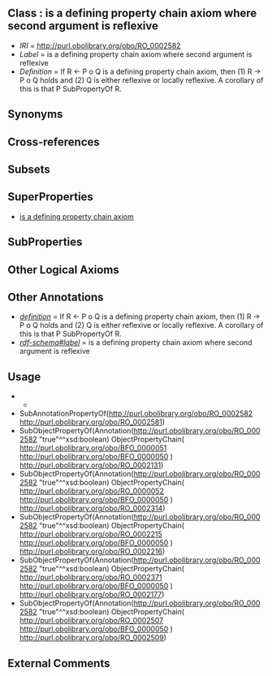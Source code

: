 
## Class : is a defining property chain axiom where second argument is reflexive

 * *IRI* = http://purl.obolibrary.org/obo/RO_0002582
 * *Label* = is a defining property chain axiom where second argument is reflexive
 * *Definition* = If R <- P o Q is a defining property chain axiom, then (1) R -> P o Q holds and (2) Q is either reflexive or locally reflexive. A corollary of this is that P SubPropertyOf R.

## Synonyms


## Cross-references


## Subsets


## SuperProperties

 * [is a defining property chain axiom](../../RO/81/RO_0002581.md)

## SubProperties


## Other Logical Axioms


## Other Annotations

 * *[definition](../../IAO/15/IAO_0000115.md)* = If R <- P o Q is a defining property chain axiom, then (1) R -> P o Q holds and (2) Q is either reflexive or locally reflexive. A corollary of this is that P SubPropertyOf R.
 * *[rdf-schema#label](../../el/rdf-schema#label.md)* = is a defining property chain axiom where second argument is reflexive

## Usage

 * -
 * SubAnnotationPropertyOf(<http://purl.obolibrary.org/obo/RO_0002582> <http://purl.obolibrary.org/obo/RO_0002581>)
 * SubObjectPropertyOf(Annotation(<http://purl.obolibrary.org/obo/RO_0002582> "true"^^xsd:boolean) ObjectPropertyChain( <http://purl.obolibrary.org/obo/BFO_0000051> <http://purl.obolibrary.org/obo/BFO_0000050> ) <http://purl.obolibrary.org/obo/RO_0002131>)
 * SubObjectPropertyOf(Annotation(<http://purl.obolibrary.org/obo/RO_0002582> "true"^^xsd:boolean) ObjectPropertyChain( <http://purl.obolibrary.org/obo/RO_0000052> <http://purl.obolibrary.org/obo/BFO_0000050> ) <http://purl.obolibrary.org/obo/RO_0002314>)
 * SubObjectPropertyOf(Annotation(<http://purl.obolibrary.org/obo/RO_0002582> "true"^^xsd:boolean) ObjectPropertyChain( <http://purl.obolibrary.org/obo/RO_0002215> <http://purl.obolibrary.org/obo/BFO_0000050> ) <http://purl.obolibrary.org/obo/RO_0002216>)
 * SubObjectPropertyOf(Annotation(<http://purl.obolibrary.org/obo/RO_0002582> "true"^^xsd:boolean) ObjectPropertyChain( <http://purl.obolibrary.org/obo/RO_0002371> <http://purl.obolibrary.org/obo/BFO_0000050> ) <http://purl.obolibrary.org/obo/RO_0002177>)
 * SubObjectPropertyOf(Annotation(<http://purl.obolibrary.org/obo/RO_0002582> "true"^^xsd:boolean) ObjectPropertyChain( <http://purl.obolibrary.org/obo/RO_0002507> <http://purl.obolibrary.org/obo/BFO_0000050> ) <http://purl.obolibrary.org/obo/RO_0002509>)

## External Comments

